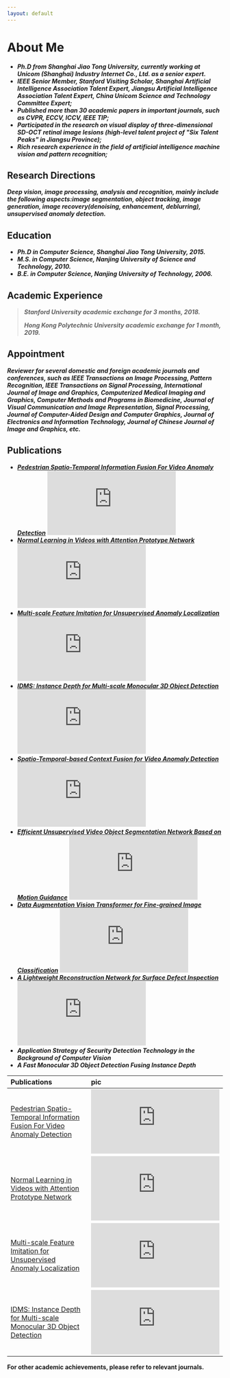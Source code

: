 ```yaml
---
layout: default
---
```


# About Me

* ***Ph.D from Shanghai Jiao Tong University, currently working at Unicom (Shanghai) Industry Internet Co., Ltd. as a
  senior expert.***
* ***IEEE Senior Member, Stanford Visiting Scholar, Shanghai Artificial Intelligence Association Talent Expert, Jiangsu
  Artificial Intelligence Association Talent Expert, China Unicom Science and Technology Committee Expert;***
* ***Published more than 30 academic papers in important journals, such as CVPR, ECCV, ICCV, IEEE TIP;***
* ***Participated in the research on visual display of three-dimensional SD-OCT retinal image lesions (high-level talent
  project of "Six Talent Peaks" in Jiangsu Province);***
* ***Rich research experience in the field of artificial intelligence machine vision and pattern recognition;***

## Research Directions

***Deep vision, image processing, analysis and recognition, mainly include the following aspects:image segmentation,
object tracking, image generation, image recovery(denoising, enhancement, deblurring), unsupervised anomaly
detection.***

## Education

* ***Ph.D in Computer Science, Shanghai Jiao Tong University, 2015.***
* ***M.S. in Computer Science, Nanjing University of Science and Technology, 2010.***
* ***B.E. in Computer Science, Nanjing University of Technology, 2006.***

## Academic Experience

> ***Stanford University academic exchange for 3 months, 2018.***
>
> ***Hong Kong Polytechnic University academic exchange for 1 month, 2019.***

## Appointment

***Reviewer for several domestic and foreign academic journals and conferences, such as IEEE Transactions on Image
Processing,
Pattern Recognition, IEEE Transactions on Signal Processing, International Journal of Image and Graphics, Computerized
Medical Imaging and Graphics, Computer Methods and Programs in Biomedicine, Journal of Visual Communication and Image
Representation, Signal Processing, Journal of Computer-Aided Design and Computer Graphics, Journal of Electronics and
Information Technology, Journal of Chinese Journal of Image and Graphics, etc.***

## Publications

* ***[Pedestrian Spatio-Temporal Information Fusion For Video Anomaly Detection](https://arxiv.org/pdf/2211.10052.pdf)***
  [![img_4.png](https://arxiv.org/pdf/2211.10052.pdf)](img_4.png)
* ***[Normal Learning in Videos with Attention Prototype Network](https://arxiv.org/pdf/2108.11055.pdf)***
  [![img_5.png](https://arxiv.org/pdf/2108.11055.pdf)](img_5.png#pic_right)
* ***[Multi-scale Feature Imitation for Unsupervised Anomaly Localization](https://arxiv.org/pdf/2212.05786.pdf)***
  [![img_6.png](https://arxiv.org/pdf/2212.05786.pdf)](img_6.png)
* ***[IDMS: Instance Depth for Multi-scale Monocular 3D Object Detection](https://arxiv.org/pdf/2212.01528v1.pdf)***
  [![img_7.png](https://arxiv.org/pdf/2212.01528v1.pdf)](img_7.png)
* ***[Spatio-Temporal-based Context Fusion for Video Anomaly Detection](https://arxiv.org/pdf/2210.09572.pdf)***
  [![img_8.png](https://arxiv.org/pdf/2210.09572.pdf)](img_8.png)
* ***[Efficient Unsupervised Video Object Segmentation Network Based on Motion Guidance](https://arxiv.org/pdf/2211.05364.pdf)***
  [![img_9.png](https://arxiv.org/pdf/2211.05364.pdf)](img_9.png)
* ***[Data Augmentation Vision Transformer for Fine-grained Image Classification](https://arxiv.org/pdf/2211.12879.pdf)***
  [![img_10.png](https://arxiv.org/pdf/2211.12879.pdf)](img_10.png)
* ***[A Lightweight Reconstruction Network for Surface Defect Inspection](https://arxiv.org/pdf/2212.12878.pdf)***
  [![img_11.png](https://arxiv.org/pdf/2212.12878.pdf)](img_11.png)
* ***Application Strategy of Security Detection Technology in the Background of Computer Vision***
* ***A Fast Monocular 3D Object Detection Fusing Instance Depth***

| Publications                                                                                                      | pic                                                             |
|:------------------------------------------------------------------------------------------------------------------|:----------------------------------------------------------------|
| [Pedestrian Spatio-Temporal Information Fusion For Video Anomaly Detection](https://arxiv.org/pdf/2211.10052.pdf) | [![img_4.png](https://arxiv.org/pdf/2211.10052.pdf)](img_4.png) |
| [Normal Learning in Videos with Attention Prototype Network](https://arxiv.org/pdf/2108.11055.pdf)                | [![img_4.png](https://arxiv.org/pdf/2211.10052.pdf)](img_4.png) |
| [Multi-scale Feature Imitation for Unsupervised Anomaly Localization](https://arxiv.org/pdf/2212.05786.pdf)       | [![img_4.png](https://arxiv.org/pdf/2211.10052.pdf)](img_4.png) |
| [IDMS: Instance Depth for Multi-scale Monocular 3D Object Detection](https://arxiv.org/pdf/2212.01528v1.pdf)      | [![img_4.png](https://arxiv.org/pdf/2211.10052.pdf)](img_4.png) |

**For other academic achievements, please refer to relevant journals.**


